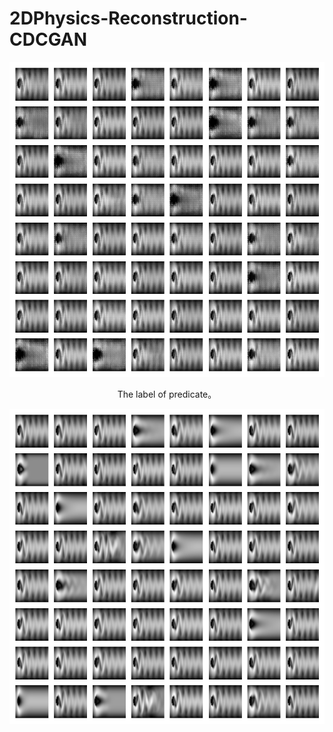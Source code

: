 # 2DPhysics-Reconstruction-CDCGAN
![predicate](./output/display/predicate.png)

<p align="center">The label of predicate。</p>

![predicate](./output/display/label.png)
